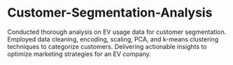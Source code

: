 # Customer-Segmentation-Analysis
Conducted thorough analysis on EV usage data for customer segmentation. Employed data cleaning, encoding, scaling, PCA, and k-means clustering techniques to categorize customers. Delivering actionable insights to optimize marketing strategies for an EV company.
